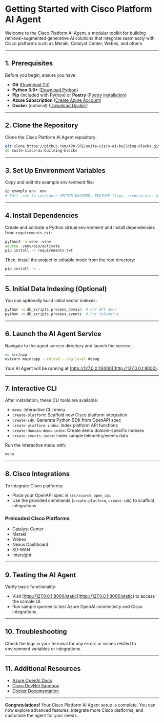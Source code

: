 # Getting Started with Cisco Platform AI Agent

Welcome to the Cisco Platform AI Agent, a modular toolkit for building retrieval-augmented generative AI solutions that integrate seamlessly with Cisco platforms such as Meraki, Catalyst Center, Webex, and others.

---

## 1. Prerequisites

Before you begin, ensure you have:

* **Git** ([Download Git](https://git-scm.com/downloads))
* **Python 3.9+** ([Download Python](https://www.python.org/downloads/))
* **Pip** (included with Python) or **Poetry** ([Poetry Installation](https://python-poetry.org/docs/#installation))
* **Azure Subscription** ([Create Azure Account](https://azure.microsoft.com/free))
* **Docker** (optional) ([Download Docker](https://docs.docker.com/get-docker/))

---

## 2. Clone the Repository

Clone the Cisco Platform AI Agent repository:

```bash
git clone https://github.com/APO-SRE/suite-cisco-ai-building-blocks.git
cd suite-cisco-ai-building-blocks
```

---

## 3. Set Up Environment Variables

Copy and edit the example environment file:

```bash
cp example.env .env
# Edit .env to configure VECTOR_BACKEND, FEATURE flags, credentials, etc.
```

---

## 4. Install Dependencies

Create and activate a Python virtual environment and install dependencies from `requirements.txt`:

```bash
python3 -m venv .venv
source .venv/bin/activate
pip install -r requirements.txt
```

Then, install the project in editable mode from the root directory:

```bash
pip install -e .
```

---

## 5. Initial Data Indexing (Optional)

You can optionally build initial vector indexes:

```bash
python -m db_scripts.process_domain  # For API docs
python -m db_scripts.process_events  # For telemetry
```

---

## 6. Launch the AI Agent Service

Navigate to the agent service directory and launch the service:

```bash
cd src/app
uvicorn main:app --reload --log-level debug
```

Your AI Agent will be running at [http://127.0.0.1:8000](http://127.0.0.1:8000).

---

## 7. Interactive CLI

After installation, these CLI tools are available:

* `menu`: Interactive CLI menu
* `create-platform`: Scaffold new Cisco platform integration
* `create-sdk`: Generate Python SDK from OpenAPI spec
* `create-platform-index`: Index platform API functions
* `create-domain-demo-index`: Create demo domain-specific indexes
* `create-events-index`: Index sample telemetry/events data

Run the interactive menu with:

```bash
menu
```

---

## 8. Cisco Integrations

To integrate Cisco platforms:

* Place your OpenAPI spec in `src/source_open_api`
* Use the provided commands (`create-platform`, `create-sdk`) to scaffold integrations

### Preloaded Cisco Platforms

* Catalyst Center
* Meraki
* Webex
* Nexus Dashboard
* SD-WAN
* Intersight

---

## 9. Testing the AI Agent

Verify basic functionality:

* Visit [http://127.0.0.1:8000/static](http://127.0.0.1:8000/static) to access the sample UI.
* Run sample queries to test Azure OpenAI connectivity and Cisco integrations.

---

## 10. Troubleshooting

Check the logs in your terminal for any errors or issues related to environment variables or integrations.

---

## 11. Additional Resources

* [Azure OpenAI Docs](https://learn.microsoft.com/azure/cognitive-services/openai/)
* [Cisco DevNet Sandbox](https://developer.cisco.com/site/sandbox/)
* [Docker Documentation](https://docs.docker.com/get-started/)

---

**Congratulations!** Your Cisco Platform AI Agent setup is complete. You can now explore advanced features, integrate more Cisco platforms, and customize the agent for your needs.
